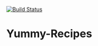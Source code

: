 [![Build Status](https://travis-ci.org/kaguna/Yummy-Recipes.svg?branch=develop)](https://travis-ci.org/kaguna/Yummy-Recipes)


# Yummy-Recipes